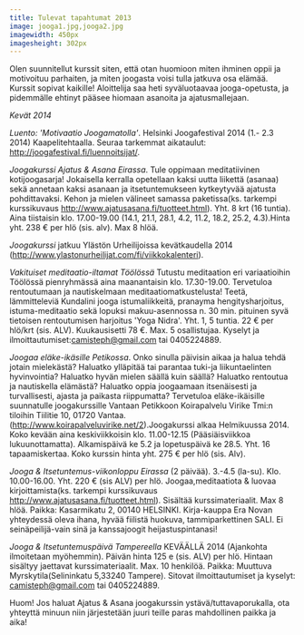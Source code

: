 ```yaml
---
title: Tulevat tapahtumat 2013
image: jooga1.jpg,jooga2.jpg
imagewidth: 450px
imagesheight: 302px
---
```


Olen suunnitellut kurssit siten, että otan huomioon miten ihminen oppii ja motivoituu parhaiten, ja miten joogasta voisi tulla jatkuva osa elämää. Kurssit sopivat kaikille! Aloittelija saa heti syväluotaavaa jooga-opetusta, ja pidemmälle ehtinyt pääsee hiomaan asanoita ja ajatusmallejaan.


_Kevät 2014_

*Luento: 'Motivaatio Joogamatolla'*. Helsinki Joogafestival 2014 (1.- 2.3 2014) Kaapelitehtaalla. Seuraa tarkemmat aikataulut: http://joogafestival.fi/luennoitsijat/.


*Joogakurssi Ajatus & Asana Eirassa*. Tule oppimaan meditatiivinen kotijoogasarja! Jokaisella kerralla opetellaan kaksi uutta liikettä (asanaa) sekä annetaan kaksi asanaan ja itsetuntemukseen kytkeytyvää ajatusta pohdittavaksi. Kehon ja mielen välineet samassa paketissa(ks. tarkempi kurssikuvaus http://www.ajatusasana.fi/tuotteet.html). Yht. 8 krt (16 tuntia). Aina tiistaisin klo. 17.00-19.00 (14.1, 21.1, 28.1, 4.2, 11.2, 18.2, 25.2, 4.3).Hinta yht. 238 € per hlö (sis. alv). Max 8 hlöä. 

*Joogakurssi* jatkuu Ylästön Urheilijoissa kevätkaudella 2014 (http://www.ylastonurheilijat.com/fi/viikkokalenteri).


*Vakituiset meditaatio-iltamat Töölössä* Tutustu meditaation eri variaatioihin Töölössä pienryhmässä aina maanantaisin klo. 17.30-19.00. Tervetuloa rentoutumaan ja nautiskelmaan meditaatiomatkustelusta! Teetä, lämmitteleviä Kundalini jooga istumaliikkeitä, pranayma hengitysharjoitus, istuma-meditaatio sekä lopuksi makuu-asennossa n. 30 min. pituinen syvä tietoisen rentoutumisen harjoitus 'Yoga Nidra'. Yht. 1, 5 tuntia. 22 € per hlö/krt (sis. ALV). Kuukausisetti 78 €. Max. 5 osallistujaa. Kyselyt ja ilmoittautumiset:camisteph@gmail.com tai 0405224889.

*Joogaa eläke-ikäsille Petikossa*. Onko sinulla päivisin aikaa ja halua tehdä jotain mielekästä?  Haluatko ylläpitää tai parantaa tuki-ja liikuntaelinten hyvinvointia? Haluatko hyvän mielen säällä kuin säällä? Haluatko rentoutua ja nautiskella elämästä? Haluatko oppia joogaamaan itsenäisesti ja turvallisesti, ajasta ja paikasta riippumatta? Tervetuloa eläke-ikäisille suunnatulle joogakurssille Vantaan Petikkoon Koirapalvelu Virike Tmi:n tiloihin Tiilitie 10, 01720 Vantaa. (http://www.koirapalveluvirike.net/2).Joogakurssi alkaa Helmikuussa 2014. Koko kevään aina keskiviikkoisin klo. 11.00-12.15 (Pääsiäisviikkoa lukuunottamatta). Alkamispäivä ke 5.2 ja lopetuspäivä ke 28.5. Yht. 16 tapaamiskertaa. Koko kurssin hinta yht. 275 € per hlö (sis. Alv).


*Jooga & Itsetuntemus-viikonloppu Eirassa* (2 päivää). 3.-4.5 (la-su). Klo. 10.00-16.00. Yht. 220 € (sis ALV) per hlö. Joogaa,meditaatiota & luovaa kirjoittamista(ks. tarkempi kurssikuvaus http://www.ajatusasana.fi/tuotteet.html). Sisältää kurssimateriaalit. Max 8 hlöä. Paikka: Kasarmikatu 2, 00140 HELSINKI. Kirja-kauppa Era Novan yhteydessä oleva ihana, hyvää fiilistä huokuva, tammiparkettinen SALI. Ei seinäpeilijä-vain sinä ja kanssajoogit heijastuspintanasi!


*Jooga & Itsetuntemuspäivä Tampereella* KEVÄÄLLÄ 2014 (Ajankohta ilmoitetaan myöhemmin). Päivän hinta 125 e (sis. ALV) per hlö. Hintaan sisältyy jaettavat kurssimateriaalit. Max. 10 henkilöä. Paikka: Muuttuva Myrskytila(Selininkatu 5,33240 Tampere). Sitovat ilmoittautumiset ja kyselyt: camisteph@gmail.com tai 0405224889.



Huom! Jos haluat Ajatus & Asana joogakurssin ystävä/tuttavaporukalla, ota yhteyttä minuun niin järjestetään juuri teille paras mahdollinen paikka ja aika!
